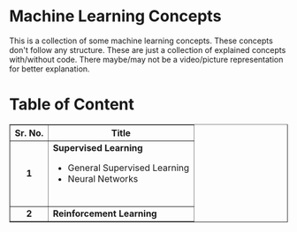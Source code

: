 # Machine Learning Concepts

This is a collection of some machine learning concepts. 
These concepts don't follow any structure. 
These are just a collection of explained concepts with/without code. 
There maybe/may not be a video/picture representation for better explanation.





# Table of Content

<table width=100% border=1 cellpadding="10" cellspacing="1">
<colgroup>
</colgroup>
<thead>
  <tr>
    <th><center>Sr. No.</center></th>
    <th>Title</th>
  </tr>
</thead>
<tbody>
  <tr>
    <td><center><b>1</b></center></td>
    <td><b>Supervised Learning</b>
      <ul>
        <li>General Supervised Learning</li>
        <li>Neural Networks</li>
      </ul>
      <br></td>
  </tr>
  <tr>
    <td><center><b>2</b></center></td>
    <td><b>Reinforcement Learning</b></td>
  </tr>
</tbody>
</table>



